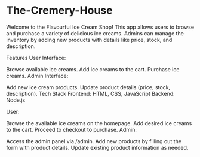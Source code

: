 # The-Cremery-House
Welcome to the Flavourful Ice Cream Shop! This app allows users to browse and purchase a variety of delicious ice creams. Admins can manage the inventory by adding new products with details like price, stock, and description.

Features
User Interface:

Browse available ice creams.
Add ice creams to the cart.
Purchase ice creams.
Admin Interface:

Add new ice cream products.
Update product details (price, stock, description).
Tech Stack
Frontend: HTML, CSS, JavaScript
Backend: Node.js

User:

Browse the available ice creams on the homepage.
Add desired ice creams to the cart.
Proceed to checkout to purchase.
Admin:

Access the admin panel via /admin.
Add new products by filling out the form with product details.
Update existing product information as needed.
